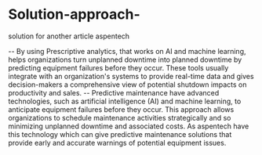 # Solution-approach-
solution for another article aspentech 

-- By using Prescriptive analytics, that works on AI and machine learning, helps organizations turn unplanned downtime into planned downtime by predicting equipment failures before they occur. These tools usually integrate with an organization's systems to provide real-time data and gives decision-makers a comprehensive view of potential shutdown impacts on productivity and sales.
-- Predictive maintenance have advanced technologies, such as artificial intelligence (AI) and machine learning, to anticipate equipment failures before they occur. This approach allows organizations to schedule maintenance activities strategically and so minimizing unplanned downtime and associated costs. 
As aspentech have this technology which can give predictive maintenance solutions that provide early and accurate warnings of potential equipment issues.
